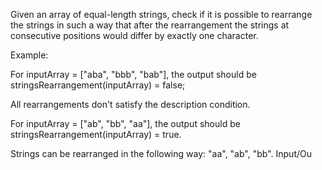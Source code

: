 Given an array of equal-length strings, check if it is possible to rearrange the strings in such a way that after the rearrangement the strings at consecutive positions would differ by exactly one character.

Example:

For inputArray = ["aba", "bbb", "bab"], the output should be
stringsRearrangement(inputArray) = false;

All rearrangements don't satisfy the description condition.

For inputArray = ["ab", "bb", "aa"], the output should be
stringsRearrangement(inputArray) = true.

Strings can be rearranged in the following way: "aa", "ab", "bb".
Input/Ou
